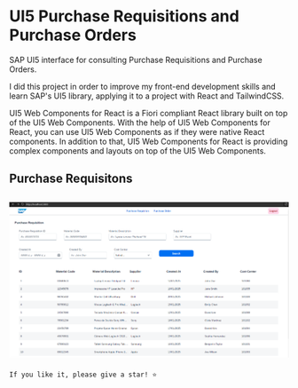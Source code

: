 # UI5 Purchase Requisitions and Purchase Orders

SAP UI5 interface for consulting Purchase Requisitions and Purchase Orders.

I did this project in order to improve my front-end development skills and learn SAP's UI5 library, applying it to a project with React and TailwindCSS.

UI5 Web Components for React is a Fiori compliant React library built on top of the UI5 Web Components. With the help of UI5 Web Components for React, you can use UI5 Web Components as if they were native React components. In addition to that, UI5 Web Components for React is providing complex components and layouts on top of the UI5 Web Components.

## Purchase Requisitons

![](https://raw.githubusercontent.com/josehenriqueroveda/ui5-prpo/refs/heads/main/public/pr-page.png)
---

```
If you like it, please give a star! ⭐
```
